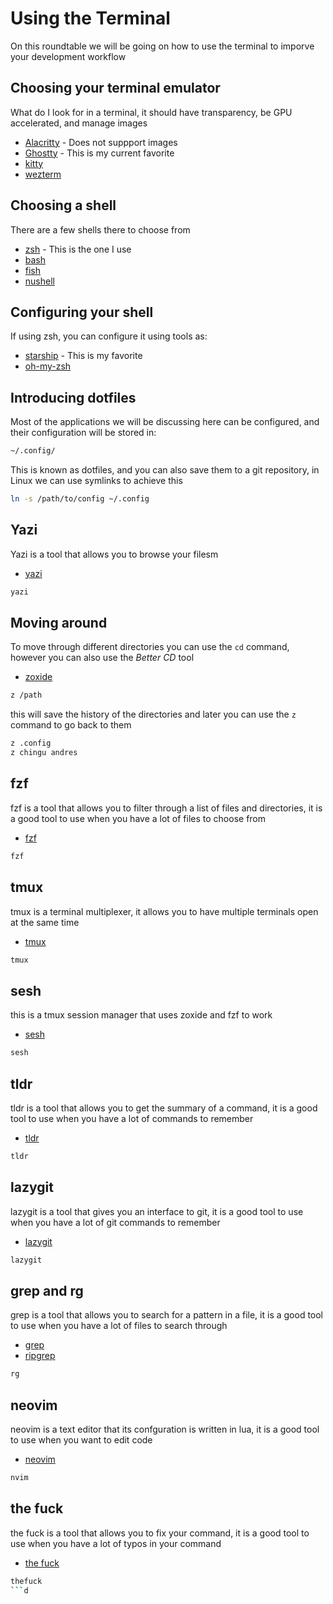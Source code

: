 # Using the Terminal

On this roundtable we will be going on how to use the terminal to imporve your development workflow

## Choosing your terminal emulator

What do I look for in a terminal, it should have transparency, be GPU accelerated, and manage images

- [Alacritty](https://github.com/alacritty/alacritty) - Does not suppport images
- [Ghostty](https://ghostty.org/) - This is my current favorite
- [kitty](https://sw.kovidgoyal.net/kitty/)
- [wezterm](https://github.com/wez/wezterm)

## Choosing a shell

There are a few shells there to choose from

- [zsh](https://www.zsh.org/) - This is the one I use
- [bash](https://www.gnu.org/software/bash/)
- [fish](https://fishshell.com/)
- [nushell](https://www.nushell.sh/)

## Configuring your shell

If using zsh, you can configure it using tools as:

- [starship](https://starship.rs/) - This is my favorite
- [oh-my-zsh](https://ohmyz.sh/)

## Introducing dotfiles

Most of the applications we will be discussing here can be configured, and their configuration will be stored in:

```bash
~/.config/
```

This is known as dotfiles, and you can also save them to a git repository, in Linux we can use symlinks to achieve this

```bash
ln -s /path/to/config ~/.config
```

## Yazi

Yazi is a tool that allows you to browse your filesm

- [yazi](https://github.com/sxyazi/yazi)

```bash
yazi
```

## Moving around

To move through different directories you can use the `cd` command, however you can also use the *Better CD* tool

- [zoxide](https://github.com/ajeetdsouza/zoxide)

```bash
z /path
```

this will save the history of the directories and later you can use the `z` command to go back to them

```bash
z .config
z chingu andres
```

## fzf

fzf is a tool that allows you to filter through a list of files and directories, it is a good tool to use when you have a lot of files to choose from

- [fzf](https://github.com/junegunn/fzf)

```bash
fzf
``` 

## tmux

tmux is a terminal multiplexer, it allows you to have multiple terminals open at the same time

- [tmux](https://github.com/tmux/tmux)

```bash
tmux
```

## sesh

this is a tmux session manager that uses zoxide and fzf to work

- [sesh](https://github.com/joshmedeski/sesh)

```bash
sesh
```

## tldr

tldr is a tool that allows you to get the summary of a command, it is a good tool to use when you have a lot of commands to remember

- [tldr](https://github.com/tldr-pages/tldr)

```bash
tldr
```

## lazygit

lazygit is a tool that gives you an interface to git, it is a good tool to use when you have a lot of git commands to remember

- [lazygit](https://github.com/jesseduffield/lazygit)

```bash
lazygit
```

## grep and rg

grep is a tool that allows you to search for a pattern in a file, it is a good tool to use when you have a lot of files to search through

- [grep](https://www.gnu.org/software/grep/)
- [ripgrep](https://github.com/BurntSushi/ripgrep)

```bash
rg
```

## neovim

neovim is a text editor that its confguration is written in lua, it is a good tool to use when you want to edit code

- [neovim](https://neovim.io/)

```bash
nvim
```

## the fuck

the fuck is a tool that allows you to fix your command, it is a good tool to use when you have a lot of typos in your command

- [the fuck](https://github.com/nvbn/thefuck)

```bash
thefuck
```d
